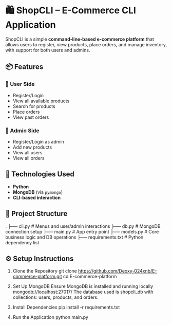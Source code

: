 # 🛍️ ShopCLI – E-Commerce CLI Application

ShopCLI is a simple **command-line-based e-commerce platform** that allows users to register, view products, place orders, and manage inventory, with support for both users and admins.

## 📦 Features

### 👤 User Side
- Register/Login
- View all available products
- Search for products
- Place orders
- View past orders

### 🔐 Admin Side
- Register/Login as admin
- Add new products
- View all users
- View all orders

## 🧰 Technologies Used

- **Python**
- **MongoDB** (via `pymongo`)
- **CLI-based interaction**


## 📁 Project Structure
.
├── cli.py # Menus and user/admin interactions
├── db.py # MongoDB connection setup
├── main.py # App entry point
├── models.py # Core business logic and DB operations
├── requirements.txt # Python dependency list


## ⚙️ Setup Instructions

1. Clone the Repository
git clone https://github.com/Deoxy-024xnb/E-commerce-platform.git
cd E-commerce-platform

2. Set Up MongoDB
Ensure MongoDB is installed and running locally
mongodb://localhost:27017/
The database used is shopcli_db with collections: users, products, and orders.

3. Install Dependencies
pip install -r requirements.txt

4. Run the Application
python main.py
